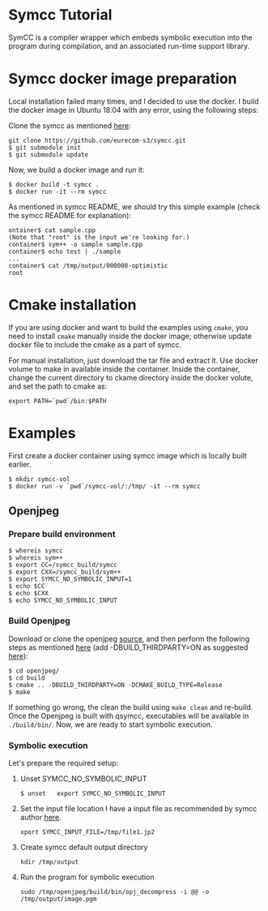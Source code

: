 **Symcc Tutorial**
===
SymCC is a compiler wrapper which embeds symbolic execution into the program during compilation, and an associated run-time support library.


# Symcc docker image preparation
Local installation failed many times, and I decided to use the docker. I build the docker image in Ubuntu 18.04 with any error, using the following steps:

Clone the symcc as mentioned [here](https://github.com/eurecom-s3/symcc):
```
git clone https://github.com/eurecom-s3/symcc.git
$ git submodule init
$ git submodule update
```

Now, we build a docker image and run it:
```
$ docker build -t symcc .
$ docker run -it --rm symcc
```
As mentioned in symcc README, we should try this simple example (check the symcc README for explanation):
```
ontainer$ cat sample.cpp
(Note that "root" is the input we're looking for.)
container$ sym++ -o sample sample.cpp
container$ echo test | ./sample
...
container$ cat /tmp/output/000008-optimistic
root
```

# Cmake installation
If you are using docker and want to build the examples using `cmake`, you need to install `cmake` manually inside the docker image; otherwise update docker file to include the cmake as a part of symcc.

For manual installation, just download the tar file and extract it. Use docker volume to make in available inside the container. Inside the container, change the current directory to ckame directory inside the docker volute, and set the path to cmake as:
```
export PATH=`pwd`/bin:$PATH
```

# Examples

First create a docker container using symcc image which is locally built earlier.
```
$ mkdir symcc-vol 
$ docker run -v `pwd`/symcc-vol/:/tmp/ -it --rm symcc
```

## Openjpeg

### Prepare build environment
```
$ whereis symcc
$ whereis sym++
$ export CC=/symcc_build/symcc
$ export CXX=/symcc_build/sym++ 
$ export SYMCC_NO_SYMBOLIC_INPUT=1
$ echo $CC
$ echo $CXX
$ echo SYMCC_NO_SYMBOLIC_INPUT
```

### Build Openjpeg
Download or clone the openjpeg [source](https://github.com/uclouvain/openjpeg), and then perform the following steps as mentioned [here](https://github.com/uclouvain/openjpeg/blob/master/INSTALL.md) (add -DBUILD_THIRDPARTY=ON as suggested [here](http://www.s3.eurecom.fr/tools/symbolic_execution/symcc.html)):
```
$ cd openjpeg/
$ cd build
$ cmake .. -DBUILD_THIRDPARTY=ON -DCMAKE_BUILD_TYPE=Release
$ make
```
If something go wrong, the clean the build using `make clean` and re-build. Once the Openjpeg is built with qsymcc, executables will be available in `./build/bin/`. Now, we are ready to start symbolic execution.


### Symbolic execution

Let's prepare the required setup:
1. Unset  SYMCC_NO_SYMBOLIC_INPUT
    ```
    $ unset   export SYMCC_NO_SYMBOLIC_INPUT
    ```
1. Set the input file location
I have a input file as recommended by symcc author [here](http://www.s3.eurecom.fr/tools/symbolic_execution/symcc.html).
    ```
    xport SYMCC_INPUT_FILE=/tmp/file1.jp2
    ```
1. Create symcc default output directory
    ```
    kdir /tmp/output
    ```
1. Run the program for symbolic execution
    ```
    sudo /tmp/openjpeg/build/bin/opj_decompress -i @@ -o /tmp/output/image.pgm
    ```

